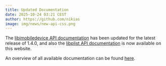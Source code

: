 ```yaml
---
title: Updated Documentation
date: 2025-10-24 03:21 CEST
author: https://github.com/nikias
image: img/news/new-api-css.png
---
```

The [libimobiledevice API documentation](https://libimobiledevice.org/docs/libimobiledevice/latest) has been updated for the latest release of 1.4.0,
and also the [libplist API documentation](https://libimobiledevice.org/docs/libplist/latest) is now available on this website.

An overview of all available documentation can be found [here](https://libimobiledevice.org/docs).

